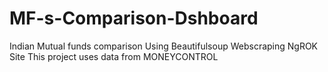 # MF-s-Comparison-Dshboard
Indian Mutual funds comparison 
Using Beautifulsoup 
Webscraping 
NgROK Site
This project uses data from MONEYCONTROL
